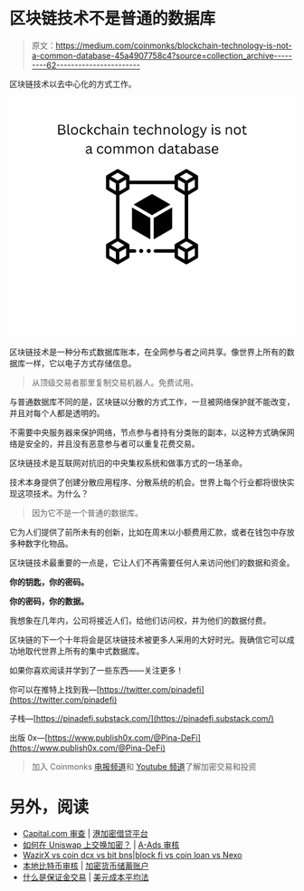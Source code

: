# 区块链技术不是普通的数据库

> 原文：<https://medium.com/coinmonks/blockchain-technology-is-not-a-common-database-45a4907758c4?source=collection_archive---------62----------------------->

区块链技术以去中心化的方式工作。

![](img/7c9a5389842a29b6a3e97b91a8e6ef56.png)

区块链技术是一种分布式数据库账本，在全网参与者之间共享。像世界上所有的数据库一样，它以电子方式存储信息。

> 从顶级交易者那里复制交易机器人。免费试用。

与普通数据库不同的是，区块链以分散的方式工作，一旦被网络保护就不能改变，并且对每个人都是透明的。

不需要中央服务器来保护网络，节点参与者持有分类账的副本，以这种方式确保网络是安全的，并且没有恶意参与者可以重复花费交易。

区块链技术是互联网对抗旧的中央集权系统和做事方式的一场革命。

技术本身提供了创建分散应用程序、分散系统的机会。世界上每个行业都将很快实现这项技术。为什么？

> 因为它不是一个普通的数据库。

它为人们提供了前所未有的创新，比如在周末以小额费用汇款，或者在钱包中存放多种数字化物品。

区块链技术最重要的一点是，它让人们不再需要任何人来访问他们的数据和资金。

**你的钥匙，你的密码。**

**你的密码，你的数据。**

我想象在几年内，公司将接近人们，给他们访问权，并为他们的数据付费。

区块链的下一个十年将会是区块链技术被更多人采用的大好时光。我确信它可以成功地取代世界上所有的集中式数据库。

如果你喜欢阅读并学到了一些东西——关注更多！

你可以在推特上找到我—[https://twitter.com/pinadefi](https://twitter.com/pinadefi)

子栈—[https://pinadefi.substack.com/](https://pinadefi.substack.com/)

出版 0x—[https://www.publish0x.com/@Pina-DeFi](https://www.publish0x.com/@Pina-DeFi)

> 加入 Coinmonks [电报频道](https://t.me/coincodecap)和 [Youtube 频道](https://www.youtube.com/c/coinmonks/videos)了解加密交易和投资

# 另外，阅读

*   [Capital.com 审查](https://coincodecap.com/capital-com-review) | [港加密借贷平台](https://coincodecap.com/crypto-lending-hong-kong)
*   [如何在 Uniswap 上交换加密？](https://coincodecap.com/swap-crypto-on-uniswap) | [A-Ads 审核](https://coincodecap.com/a-ads-review)
*   [WazirX vs coin dcx vs bit bns](/coinmonks/wazirx-vs-coindcx-vs-bitbns-149f4f19a2f1)|[block fi vs coin loan vs Nexo](/coinmonks/blockfi-vs-coinloan-vs-nexo-cb624635230d)
*   [本地比特币审核](/coinmonks/localbitcoins-review-6cc001c6ed56) | [加密货币储蓄账户](https://coincodecap.com/cryptocurrency-savings-accounts)
*   [什么是保证金交易](https://coincodecap.com/margin-trading) | [美元成本平均法](https://coincodecap.com/dca)